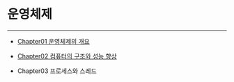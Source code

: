 # 운영체제

<hr/>

- [Chapter01 운영체제의 개요](https://github.com/WestSilver99/Daily_Study/tree/main/OS/Chapter1)
- [Chapter02 컴퓨터의 구조와 성능 향상](https://github.com/WestSilver99/Daily_Study/tree/main/OS/Chapter2)

- Chapter03 프로세스와 스레드
